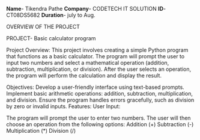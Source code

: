 **Name**- Tikendra Pathe 
**Company**- CODETECH IT SOLUTION
**ID**- CT08DS5682
**Duration**- july to Aug.


OVERVIEW OF THE PROJECT


PROJECT- Basic calculator program

Project Overview:
This project involves creating a simple Python program that functions as a basic calculator. The program will prompt the user to input two numbers and select a mathematical operation (addition, subtraction, multiplication, or division). After the user selects an operation, the program will perform the calculation and display the result.

Objectives:
Develop a user-friendly interface using text-based prompts.
Implement basic arithmetic operations: addition, subtraction, multiplication, and division.
Ensure the program handles errors gracefully, such as division by zero or invalid inputs.
Features:
User Input:

The program will prompt the user to enter two numbers.
The user will then choose an operation from the following options:
Addition (+)
Subtraction (-)
Multiplication (*)
Division (/)

